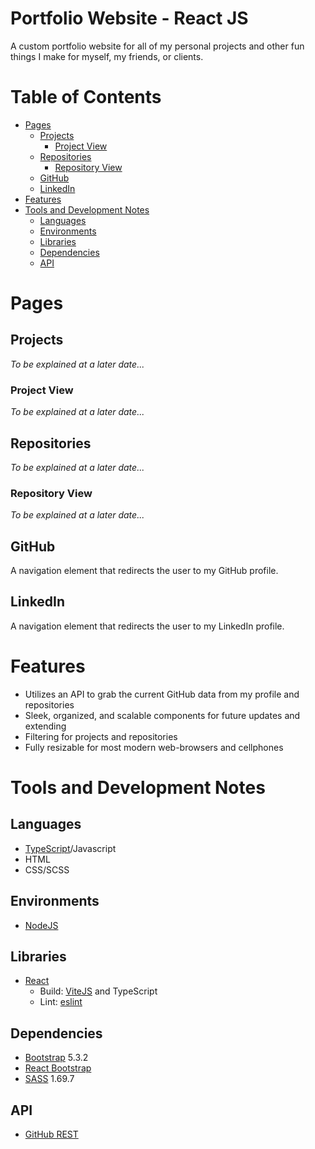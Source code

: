 # Portfolio Website - React JS
A custom portfolio website for all of my personal projects and other fun things I make for myself, my friends, or clients.

# Table of Contents
- [Pages](#Pages)
  - [Projects](#Projects)
    - [Project View](#Project-View)
  - [Repositories](#Repositories)
    - [Repository View](#Repository-View)
  - [GitHub](#GitHub)
  - [LinkedIn](#LinkedIn)
- [Features](#Features)
- [Tools and Development Notes](#Tools-and-Development-Notes)
  - [Languages](#Languages)
  - [Environments](#Environments)
  - [Libraries](#Libraries)
  - [Dependencies](#Dependencies)
  - [API](#API)

# Pages

## Projects
_To be explained at a later date..._
### Project View
_To be explained at a later date..._
## Repositories
_To be explained at a later date..._
### Repository View
_To be explained at a later date..._
## GitHub
A navigation element that redirects the user to my GitHub profile.

## LinkedIn
A navigation element that redirects the user to my LinkedIn profile.

# Features
- Utilizes an API to grab the current GitHub data from my profile and repositories
- Sleek, organized, and scalable components for future updates and extending
- Filtering for projects and repositories
- Fully resizable for most modern web-browsers and cellphones

# Tools and Development Notes
## Languages
- [TypeScript](https://www.typescriptlang.org/)/Javascript
- HTML
- CSS/SCSS
## Environments
- [NodeJS](https://nodejs.org/en)
## Libraries
- [React](https://react.dev/)
  - Build: [ViteJS](https://vitejs.dev/) and TypeScript
  - Lint: [eslint](https://eslint.org/)
## Dependencies
- [Bootstrap](https://getbootstrap.com/) 5.3.2
- [React Bootstrap](https://react-bootstrap.netlify.app/)
- [SASS](https://sass-lang.com/) 1.69.7
## API
- [GitHub REST](https://docs.github.com/en/rest?apiVersion=2022-11-28)
